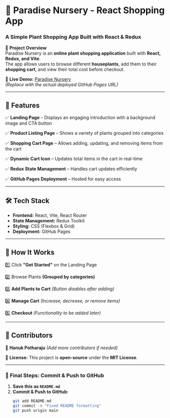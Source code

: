 # 🌿 **Paradise Nursery - React Shopping App**  
### A Simple Plant Shopping App Built with React & Redux  

📌 **Project Overview**  
Paradise Nursery is an **online plant shopping application** built with **React, Redux, and Vite**.  
The app allows users to browse different **houseplants**, add them to their **shopping cart**, and view their total cost before checkout.  

🚀 **Live Demo:** [Paradise Nursery](https://your-github-pages-url)  
*(Replace with the actual deployed GitHub Pages URL)*  

---

## 📜 **Features**  

✅ **Landing Page** – Displays an engaging introduction with a background image and CTA button  

✅ **Product Listing Page** – Shows a variety of plants grouped into categories  

✅ **Shopping Cart Page** – Allows adding, updating, and removing items from the cart  

✅ **Dynamic Cart Icon** – Updates total items in the cart in real-time  

✅ **Redux State Management** – Handles cart updates efficiently  

✅ **GitHub Pages Deployment** – Hosted for easy access  

---

## 🛠️ **Tech Stack**  

- **Frontend:** React, Vite, React Router  
- **State Management:** Redux Toolkit  
- **Styling:** CSS (Flexbox & Grid)  
- **Deployment:** GitHub Pages  

---

## 🎯 **How It Works**  

1️⃣ Click **"Get Started"** on the Landing Page  

2️⃣ Browse Plants **(Grouped by categories)**  

3️⃣ **Add Plants to Cart** *(Button disables after adding)*  

4️⃣ **Manage Cart** *(Increase, decrease, or remove items)*  

5️⃣ **Checkout** *(Functionality to be added later)*  

---

## 🤝 **Contributors**  

👤 **Hanuk Potharaju** *(Add more contributors if needed)*  

📜 **License:** This project is **open-source** under the **MIT License**.  

---

### **🚀 Final Steps: Commit & Push to GitHub**  

1. **Save this as `README.md`**  
2. **Commit & Push to GitHub**:  
   ```sh
   git add README.md
   git commit -m "Fixed README formatting"
   git push origin main
